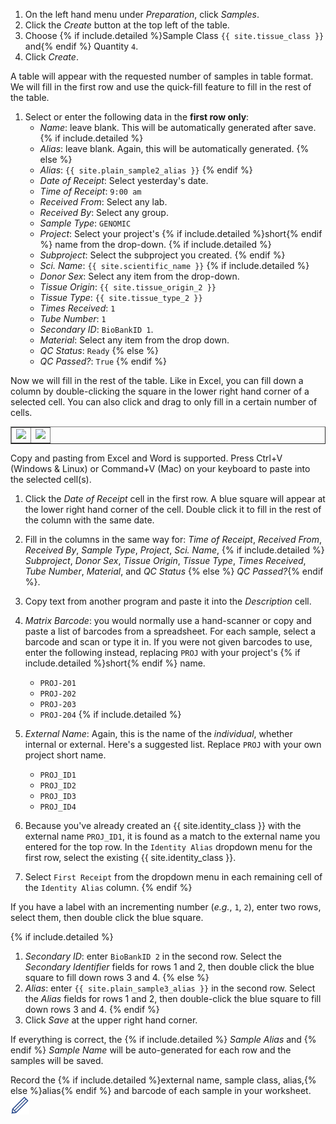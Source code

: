 1. On the left hand menu under _Preparation_, click _Samples_.
1. Click the _Create_ button at the top left of the table.
1. Choose {% if include.detailed %}Sample Class `{{ site.tissue_class }}` and{% endif %} Quantity `4`.
1. Click _Create_.

A table will appear with the requested number of samples in table format. We
will fill in the first row and use the quick-fill feature to fill in the rest of
the table.

1. Select or enter the following data in the **first row only**:
    * _Name_: leave blank. This will be automatically generated after save.
{% if include.detailed %}
    * _Alias_: leave blank. Again, this will be automatically generated.
{% else %}
    * _Alias_: `{{ site.plain_sample2_alias }}`
{% endif %}
    * _Date of Receipt_: Select yesterday's date.
    * _Time of Receipt_: `9:00 am`
    * _Received From_: Select any lab.
    * _Received By_: Select any group.
    * _Sample Type_: `GENOMIC`
    * _Project_: Select your project's {% if include.detailed %}short{% endif %} name from the drop-down.
{% if include.detailed %}
    * _Subproject_: Select the subproject you created.
{% endif %}
    * _Sci. Name_: `{{ site.scientific_name }}`
{% if include.detailed %}
    * _Donor Sex_: Select any item from the drop-down.
    * _Tissue Origin_: `{{ site.tissue_origin_2 }}`
    * _Tissue Type_: `{{ site.tissue_type_2 }}`
    * _Times Received_: `1`
    * _Tube Number_: `1`
    * _Secondary ID_: `BioBankID 1`.
    * _Material_: Select any item from the drop down.
    * _QC Status_: `Ready`
{% else %}
    * _QC Passed?_: `True`
{% endif %}

Now we will fill in the rest of the table. Like in Excel, you can fill down a
column by double-clicking the square in the lower right hand corner of a selected
cell. You can also click and drag to only fill in a certain number of cells.

<table border="1"><tr><td>
<img src="pics/fill-down-1.png"/>
</td><td>
<img src="pics/fill-down-2.png"/>
</td></tr></table>

Copy and pasting from Excel and Word is supported. Press Ctrl+V (Windows & Linux) or
Command+V (Mac) on your keyboard to paste into the selected cell(s).

1. Click the _Date of Receipt_ cell in the first row. A blue square will appear at
   the lower right hand corner of the cell. Double click it to fill in the rest of the
   column with the same date.
1. Fill in the columns in the same way for: _Time of Receipt_, _Received From_, _Received By_, _Sample Type_, _Project_,
   _Sci. Name_, {% if include.detailed %} _Subproject_, _Donor Sex_, _Tissue Origin_, _Tissue Type_, _Times Received_,
   _Tube Number_, _Material_, and _QC Status_ {% else %} _QC Passed?_{% endif %}.
1. Copy text from another program and paste it into the _Description_ cell.

1. _Matrix Barcode_: you would normally use a hand-scanner or copy and paste a list of
barcodes from a spreadsheet. For each sample, select a barcode and scan or type it in. If
you were not given barcodes to use, enter the following instead, replacing `PROJ` with your
project's {% if include.detailed %}short{% endif %} name.
    - `PROJ-201`
    - `PROJ-202`
    - `PROJ-203`
    - `PROJ-204`
{% if include.detailed %}
1. _External Name_:  Again, this is the name of the *individual*, whether internal or external.
Here's a suggested list. Replace `PROJ` with your own project short name.
    - `PROJ_ID1`
    - `PROJ_ID2`
    - `PROJ_ID3`
    - `PROJ_ID4`
1. Because you've already created an {{ site.identity_class }} with the external name `PROJ_ID1`, it is found as a match
to the external name you entered for the top row. In the `Identity Alias` dropdown menu for the first row,
select the existing {{ site.identity_class }}.
1. Select `First Receipt` from the dropdown menu in each remaining cell of the `Identity Alias` column.
{% endif %}

If you have a label with an incrementing number (_e.g._, `1`, `2`), enter two rows, select them, then double click the
blue square.

{% if include.detailed %}
1. _Secondary ID_: enter `BioBankID 2` in the second row. Select the _Secondary Identifier_ fields for rows 1 and 2,
   then double click the blue square to fill down rows 3 and 4.
{% else %}
1. _Alias_: enter `{{ site.plain_sample3_alias }}` in the second row. Select the _Alias_ fields for rows 1 and 2, then
   double-click the blue square to fill down rows 3 and 4.
{% endif %}
1. Click _Save_ at the upper right hand corner.


If everything is correct, the {% if include.detailed %} _Sample Alias_ and {% endif %} _Sample Name_ will be
auto-generated for each row and the samples will be saved.

Record the {% if include.detailed %}external name, sample class, alias,{% else %}alias{% endif %} and barcode of each
sample in your worksheet. <img src="pics/blue_pencil.png">
